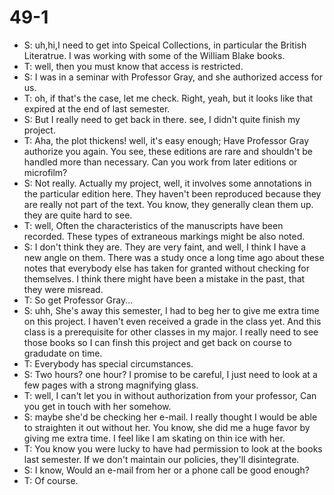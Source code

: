 # 49-1
+ S: uh,hi,I need to get into Speical Collections, in particular the British Literatrue. I was working with some of the William Blake books.
+ T: well, then you must know that access is restricted.
+ S: I was in a seminar with Professor Gray, and she authorized access for us.
+ T: oh, if that's the case, let me check. Right, yeah, but it looks like that expired at the end of last semester.
+ S: But I really need to get back in there. see, I didn't quite finish my project.
+ T: Aha, the plot thickens! well, it's easy enough; Have Professor Gray authorize you again. You see, these editions are rare and shouldn't be handled more than necessary. Can you work from later editions or microfilm?
+ S: Not really. Actually my project, well, it involves some annotations in the particular edition here. They haven't been reproduced because they are really not part of the text. You know, they generally clean them up. they are quite hard to see.
+ T: well, Often the characteristics of the manuscripts have been recorded. These types of extraneous markings might be also noted.
+ S: I don't think they are. They are very faint, and well, I think I have a new angle on them. There was a study once a long time ago about these notes that everybody else has taken for granted without checking for themselves. I think there might have been a mistake in the past, that they were misread.
+ T: So get Professor Gray...
+ S: uhh, She's away this semester, I had to beg her to give me extra time on this project. I haven't even received a grade in the class yet. And this class is a prerequisite for other classes in my major. I really need to see those books so I can finsh this project and get back on course to gradudate on time.
+ T: Everybody has special circumstances.
+ S: Two hours? one hour? I promise to be careful, I just need to look at a few pages with a strong magnifying glass.
+ T: well, I can't let you in without authorization from your professor, Can you get in touch with her somehow.
+ S: maybe she'd be checking her
 e-mail. I really thought I would be able to straighten it out without her. You know, she did me a huge favor by giving me extra time. I feel like I am skating on thin ice with her.
+ T: You know you were lucky to have had permission to look at the books last semester. If we don't maintain our policies, they'll disintegrate.
+ S: I know, Would an e-mail from her or a phone call be good enough?
+ T: Of course.
